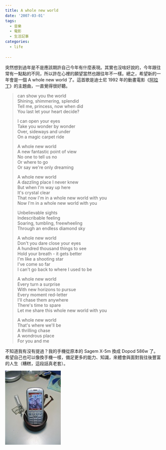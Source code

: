 ```yaml
---
title: A whole new world
date: '2007-03-01'
tags:
  - 音樂
  - 電影
  - 生活記事
categories:
  - life

---
```

突然想到過年是不是應該期許自己今年有什麼表現。其實也沒啥好說的，今年跟往常有一點點的不同，所以許在心裡的願望當然也跟往年不一樣。總之，希望新的一年會是一個 A whole new world 了。這首歌是迪士尼 1992 年的動畫電影《[阿拉丁](http://www.imdb.com/title/tt0103639/)》的主題曲，一直覺得很好聽。  
  
  
  

> can show you the world  
> Shining, shimmering, splendid  
> Tell me, princess, now when did  
> You last let your heart decide?  
>   
> I can open your eyes  
> Take you wonder by wonder  
> Over, sideways and under  
> On a magic carpet ride  
>   
> A whole new world  
> A new fantastic point of view  
> No one to tell us no  
> Or where to go  
> Or say we're only dreaming  
>   
> A whole new world  
> A dazzling place I never knew  
> But when I'm way up here  
> It's crystal clear  
> That now I'm in a whole new world with you  
> Now I'm in a whole new world with you  
>   
> Unbelievable sights  
> Indescribable feeling  
> Soaring, tumbling, freewheeling  
> Through an endless diamond sky  
>   
> A whole new world  
> Don't you dare close your eyes  
> A hundred thousand things to see  
> Hold your breath - it gets better  
> I'm like a shooting star  
> I've come so far  
> I can't go back to where I used to be  
>   
> A whole new world  
> Every turn a surprise  
> With new horizons to pursue  
> Every moment red-letter  
> I'll chase them anywhere  
> There's time to spare  
> Let me share this whole new world with you  
>   
> A whole new world  
> That's where we'll be  
> A thrilling chase  
> A wondrous place  
> For you and me

  
  
不知道我有沒有提過？我的手機從原本的 Sagem X-5m 換成 Dopod 586w 了。希望自己也可以像換手機一樣，備足更多的能力、知識，來體會與面對我往後豐富的人生（糟糕，這段話真老套）。  
  
[![IMG_4334](images/0.jpg)](http://www.flickr.com/photos/yurenju/406737242/ "Photo Sharing")